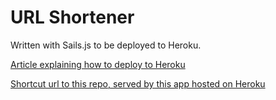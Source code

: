 # URL Shortener

Written with Sails.js to be deployed to Heroku.

[Article explaining how to deploy to
Heroku](http://s.brentvatne.ca/sails-heroku)

[Shortcut url to this repo, served by this app hosted on Heroku](http://s.brentvatne.ca/sails-heroku)
